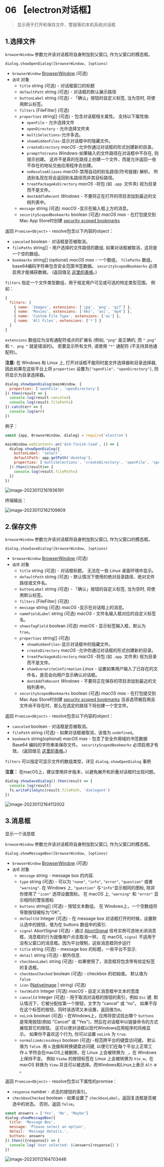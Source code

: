 # 06 【electron对话框】

> 显示用于打开和保存文件、警报等的本机系统对话框

## 1.选择文件

`browserWindow` 参数允许该对话框将自身附加到父窗口, 作为父窗口的模态框。

`dialog.showOpenDialog([browserWindow, ]options)`

- `browserWindow` [BrowserWindow](https://www.electronjs.org/zh/docs/latest/api/browser-window) (可选)
- `选项` 对象
  - `title` string (可选) - 对话框窗口的标题
  - `defaultPath` string (可选) - 对话框的默认展示路径
  - `buttonLabel` string (可选) - 「确认」按钮的自定义标签, 当为空时, 将使用默认标签。
  - `filters` [FileFilter[\]](https://www.electronjs.org/zh/docs/latest/api/structures/file-filter) (可选)
  - `properties` string[] (可选) - 包含对话框相关属性。 支持以下属性值:
    - `openFile` - 允许选择文件
    - `openDirectory` - 允许选择文件夹
    - `multiSelections`-允许多选。
    - `showHiddenFiles`-显示对话框中的隐藏文件。
    - `createDirectory` *macOS* -允许你通过对话框的形式创建新的目录。
    - `promptToCreate` *Windows*-如果输入的文件路径在对话框中不存在, 则提示创建。 这并不是真的在路径上创建一个文件，而是允许返回一些不存在的地址交由应用程序去创建。
    - `noResolveAliases` *macOS*-禁用自动的别名路径(符号链接) 解析。 所选别名现在将会返回别名路径而非其目标路径。
    - `treatPackageAsDirectory` *macOS* -将包 (如 `.app `文件夹) 视为目录而不是文件。
    - `dontAddToRecent` *Windows* - 不要将正在打开的项目添加到最近的文档列表中。
  - `message` string (可选) *macOS* -显示在输入框上方的消息。
  - `securityScopedBookmarks` boolean (可选) *macOS* *mas* - 在打包提交到Mac App Store时创建 [security scoped bookmarks](https://developer.apple.com/library/content/documentation/Security/Conceptual/AppSandboxDesignGuide/AppSandboxInDepth/AppSandboxInDepth.html#//apple_ref/doc/uid/TP40011183-CH3-SW16)

返回 `Promise<Object>` - resolve包含以下内容的object：

- `canceled` boolean - 对话框是否被取消。
- `filePaths` string[] - 用户选择的文件路径的数组. 如果对话框被取消，这将是一个空的数组。
- `bookmarks` string[] (optional) *macOS* *mas* - 一个数组， `filePaths` 数组，base64编码字符串包含安全范围书签数据。 `securityScopedBookmarks` 必须启用才能捕获数据。 (返回值见 [这里的表格](https://www.electronjs.org/zh/docs/latest/api/dialog#bookmarks-array)。)

`filters` 指定一个文件类型数组，用于规定用户可见或可选的特定类型范围。 例如：

```javascript
{
  filters: [
    { name: 'Images', extensions: ['jpg', 'png', 'gif'] },
    { name: 'Movies', extensions: ['mkv', 'avi', 'mp4'] },
    { name: 'Custom File Type', extensions: ['as'] },
    { name: 'All Files', extensions: ['*'] }
  ]
}
```

`extensions` 数组应为没有通配符或点的扩展名 (例如, `"png"` 是正确的, 而 `".png"` 和 `*. png "` 就是错误的)。 若要显示所有文件, 请使用 `"*"` 通配符 (不支持其他通配符)。

**注意:** 在 Windows 和 Linux 上, 打开对话框不能同时是文件选择器和目录选择器, 因此如果在这些平台上将 `properties` 设置为`["openFile"、"openDirectory"]`, 则将显示为目录选择器。

```js
dialog.showOpenDialog(mainWindow, {
  properties: ['openFile', 'openDirectory']
}).then(result => {
  console.log(result.canceled)
  console.log(result.filePaths)
}).catch(err => {
  console.log(err)
})
```

例子：

```js
const {app, BrowserWindow, dialog} = require('electron')

mainWindow.webContents.on('did-finish-load', () => {
  dialog.showOpenDialog({
    buttonLabel: 'select',
    defaultPath: app.getPath('desktop'),
    properties: ['multiSelections', 'createDirectory', 'openFile', 'openDirectory']
  }).then((result)=> {
    console.log(result.filePaths)
  })
})
```

![image-20230112161936191](./images/466fe6245fdbd2fdac0055fb569804c070093801.png)

终端输出：

![image-20230112162109809](./images/00656f895450ef2bb3f7bbc116612c10bff95dcd.png)

## 2.保存文件

`browserWindow` 参数允许该对话框将自身附加到父窗口, 作为父窗口的模态框。

`dialog.showSaveDialog([browserWindow, ]options)`

- `browserWindow` [BrowserWindow](https://www.electronjs.org/zh/docs/latest/api/browser-window) (可选)
- `选项` 对象
  - `title` string (可选) - 对话框标题。 无法在一些 *Linux* 桌面环境中显示。
  - `defaultPath` string (可选) - 默认情况下使用的绝对目录路径、绝对文件路径或文件名。
  - `buttonLabel` string (可选) - 「确认」按钮的自定义标签, 当为空时, 将使用默认标签。
  - `filters` [FileFilter[\]](https://www.electronjs.org/zh/docs/latest/api/structures/file-filter) (可选)
  - `message` string (可选) *macOS* -显示在对话框上的消息。
  - `nameFieldLabel` string (可选) *macOS* - 文件名输入框对应的自定义标签名。
  - `showsTagField` boolean (可选) *macOS* - 显示标签输入框，默认为 `true`。
  - `properties` string[] (可选)
    - `showHiddenFiles`-显示对话框中的隐藏文件。
    - `createDirectory` *macOS* -允许你通过对话框的形式创建新的目录。
    - `treatPackageAsDirectory` *macOS* -将包 (如 `.app `文件夹) 视为目录而不是文件。
    - `showOverwriteConfirmation` *Linux* - 设置如果用户输入了已存在的文件名，是否会向用户显示确认对话框。
    - `dontAddToRecent` *Windows* - 不要将正在保存的项目添加到最近的文档列表中。
  - `securityScopedBookmarks` boolean (可选) *macOS* *mas* - 在打包提交到Mac App Store时创建 [security scoped bookmarks](https://developer.apple.com/library/content/documentation/Security/Conceptual/AppSandboxDesignGuide/AppSandboxInDepth/AppSandboxInDepth.html#//apple_ref/doc/uid/TP40011183-CH3-SW16) 当该选项被启用且文件尚不存在时，那么在选定的路径下将创建一个空文件。

返回 `Promise<Object>` - resolve包含以下内容的object：

- `canceled` boolean - 对话框是否被取消。
- `filePath` string (可选) - 如果对话框被取消，该值为 `undefined`。
- `bookmark` string(optional) *macOS* *mas* - 包含了安全作用域的书签数据 Base64 编码的字符串来保存文件。 `securityScopedBookmarks` 必须启用才有效。 (返回值见 [这里的表格](https://www.electronjs.org/zh/docs/latest/api/dialog#bookmarks-array)。)

`filters` 可以指定可显示文件的数组类型，详见 `dialog.showOpenDialog` 事例

**注意：** 在macOS上，建议使用异步版本，以避免展开和折叠对话框时出现问题。


```js
dialog.showSaveDialog().then(result => {
  console.log(result)
  fs.writeFileSync(result.filePath, 'dselegent')
})
```

![image-20230112164112002](./images/dd3456c3ce71f17648e280430b52deceb03e5604.png)

## 3.消息框

显示一个消息框

`browserWindow` 参数允许该对话框将自身附加到父窗口, 作为父窗口的模态框。

`dialog.showMessageBox([browserWindow, ]options)`

- `browserWindow` [BrowserWindow](https://www.electronjs.org/zh/docs/latest/api/browser-window) (可选)
- `选项` 对象
  - `message` string - message box 的内容.
  - `type` string (可选) - 可以为 `"none"`, `"info"`, `"error"`, `"question"` 或者 `"warning"`. 在 Windows 上, `"question"` 与`"info"`显示相同的图标, 除非你使用了 `"icon"` 选项设置图标。 在 macOS 上, `"warning"` 和 `"error"` 显示相同的警告图标
  - `buttons` string[] (可选) - 按钮文本数组。 在 Windows上，一个空数组将导致按钮被标为“OK”。
  - `defaultId` Integer (可选) - 在 message box 对话框打开的时候，设置默认选中的按钮，值为在 buttons 数组中的索引.
  - `signal` AbortSignal (可选) - 通过 [AbortSignal](https://nodejs.org/api/globals.html#globals_class_abortsignal) 信号实例可选地关闭消息框，消息框的行为就像用户点击取消一样。 在 macOS, `signal` 不适用于没有父窗口的消息框。因为平台限制，这些消息框同步运行
  - `title` string (可选) - message box 的标题，一些平台不显示.
  - `detail` string (可选) - 额外信息.
  - `checkboxLabel` string (可选) - 如果使用了，消息框将包含带有给定标签的复选框。
  - `checkboxChecked` boolean (可选) - checkbox 的初始值。 默认值为 `false`
  - `icon` ([NativeImage](https://www.electronjs.org/zh/docs/latest/api/native-image) | string) (可选)
  - `textWidth` Integer (可选) *macOS* - 自定义消息框中文本的宽度
  - `cancelId` Integer (可选) - 用于取消对话框的按钮的索引，例如 `Esc` 键. 默认情况下，它被分配给第一个按钮，文字为 “cancel” 或 “no”。 如果不存在这个标签的按钮，同时该选项又未设置，返回值为`0`。
  - `noLink` boolean (可选) - 在Windows上，应用将尝试找出哪个 `buttons` 是常用按钮(例如 "Cancel" 或 "Yes")，然后在对话框中以链接命令的方式展现其它的按钮。 这可以使对话框以现代Windows应用程序的风格显示。 如果你不喜欢这个行为, 你可以设置 `noLink` 为 `true`.
  - `normalizeAccessKeys` boolean (可选) -规范跨平台的键盘访问键。 默认值为 `false`. 用 `&` 连接和转换键盘访问键, 以便它们在每个平台上正常工作.`&` 字符会在macOS上被删除，在 Linux 上会被转换为 `_`，在 Windows 上保持不变。 例如 `Vie&w` 的按钮标签在 Linux 上会被转换为 `Vie_w`，在 macOS 转换为 `View` 并且可以被选择。而Windows和Linux上表示 `Alt-W` 。

返回 `Promise<Object>` - resolve包含以下属性的promise：

- `response` number - 点击的按钮的索引。
- `checkboxChecked` boolean - 如果设置了 `checkboxLabel`，返回复选框是否被选中的状态。 否则，返回 `false`。

```js
const answers = ['Yes', 'No', 'Maybe']
dialog.showMessageBox({
  title: 'Message Box',
  message: 'Please select an option',
  detail: 'Message details.',
  buttons: answers
}).then(({response}) => {
  console.log(`User selected: ${answers[response]}`)
})
```

![image-20230112164703446](./images/975f169a851644a7e747fbdf0ca38030089c47d7.png)